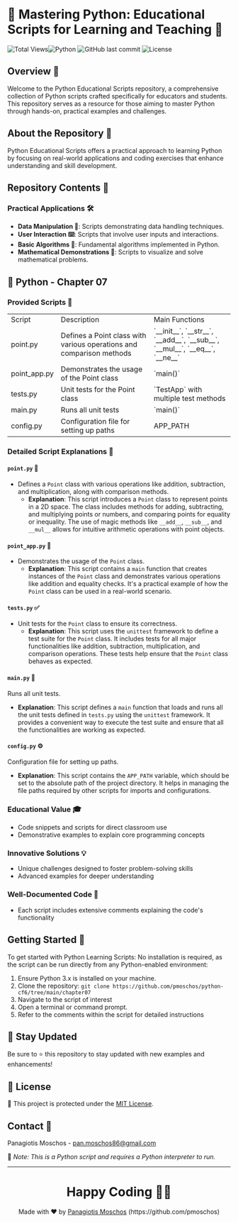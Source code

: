 # 🐍 Mastering Python: Educational Scripts for Learning and Teaching 📖

![Total Views](https://views.whatilearened.today/views/github/pmoschos/python-CF6.svg)![Python](https://img.shields.io/badge/language-Python-blue.svg) ![GitHub last commit](https://img.shields.io/github/last-commit/pmoschos/python-CF6) ![License](https://img.shields.io/badge/license-MIT-green.svg)

## Overview 🌟
Welcome to the Python Educational Scripts repository, a comprehensive collection of Python scripts crafted specifically for educators and students. This repository serves as a resource for those aiming to master Python through hands-on, practical examples and challenges.

## About the Repository 📖
Python Educational Scripts offers a practical approach to learning Python by focusing on real-world applications and coding exercises that enhance understanding and skill development.

## Repository Contents 📂

### Practical Applications 🛠️
- **Data Manipulation 🔢**: Scripts demonstrating data handling techniques.
- **User Interaction ⌨️**: Scripts that involve user inputs and interactions.
- **Basic Algorithms 🔄**: Fundamental algorithms implemented in Python.
- **Mathematical Demonstrations 📏**: Scripts to visualize and solve mathematical problems.

## 🐍 Python - Chapter 07

### Provided Scripts 📝

<table>
  <tr>
    <td>Script</td>
    <td>Description</td>
    <td>Main Functions</td>
  </tr>
  <tr>
    <td>point.py</td>
    <td>Defines a Point class with various operations and comparison methods</td>
    <td>`__init__`, `__str__`, `__add__`, `__sub__`, `__mul__`, `__eq__`, `__ne__`</td>
  </tr>
  <tr>
    <td>point_app.py</td>
    <td>Demonstrates the usage of the Point class</td>
    <td>`main()`</td>
  </tr>
  <tr>
    <td>tests.py</td>
    <td>Unit tests for the Point class</td>
    <td>`TestApp` with multiple test methods</td>
  </tr>
  <tr>
    <td>main.py</td>
    <td>Runs all unit tests</td>
    <td>`main()`</td>
  </tr>
  <tr>
    <td>config.py</td>
    <td>Configuration file for setting up paths</td>
    <td>APP_PATH</td>
  </tr>
</table>

### Detailed Script Explanations 📝

#### `point.py` 📐
- Defines a `Point` class with various operations like addition, subtraction, and multiplication, along with comparison methods.
  - **Explanation**: This script introduces a `Point` class to represent points in a 2D space. The class includes methods for adding, subtracting, and multiplying points or numbers, and comparing points for equality or inequality. The use of magic methods like `__add__`, `__sub__`, and `__mul__` allows for intuitive arithmetic operations with point objects.

#### `point_app.py` 🔄
- Demonstrates the usage of the `Point` class.
  - **Explanation**: This script contains a `main` function that creates instances of the `Point` class and demonstrates various operations like addition and equality checks. It's a practical example of how the `Point` class can be used in a real-world scenario.

#### `tests.py` ✅
- Unit tests for the `Point` class to ensure its correctness.
  - **Explanation**: This script uses the `unittest` framework to define a test suite for the `Point` class. It includes tests for all major functionalities like addition, subtraction, multiplication, and comparison operations. These tests help ensure that the `Point` class behaves as expected.

#### `main.py` 🧪
Runs all unit tests.
- **Explanation**: This script defines a `main` function that loads and runs all the unit tests defined in `tests.py` using the `unittest` framework. It provides a convenient way to execute the test suite and ensure that all the functionalities are working as expected.

#### `config.py` ⚙️
Configuration file for setting up paths.
- **Explanation**: This script contains the `APP_PATH` variable, which should be set to the absolute path of the project directory. It helps in managing the file paths required by other scripts for imports and configurations.


### Educational Value 🎓
- Code snippets and scripts for direct classroom use
- Demonstrative examples to explain core programming concepts

### Innovative Solutions 💡
- Unique challenges designed to foster problem-solving skills
- Advanced examples for deeper understanding

### Well-Documented Code 📄
- Each script includes extensive comments explaining the code's functionality

## Getting Started 🚀
To get started with Python Learning Scripts:
No installation is required, as the script can be run directly from any Python-enabled environment:
1. Ensure Python 3.x is installed on your machine.
2. Clone the repository: `git clone https://github.com/pmoschos/python-cf6/tree/main/chapter07`
3. Navigate to the script of interest
4. Open a terminal or command prompt.
5. Refer to the comments within the script for detailed instructions

## 📢 Stay Updated

Be sure to ⭐ this repository to stay updated with new examples and enhancements!

## 📄 License
🔐 This project is protected under the [MIT License](https://mit-license.org/).


## Contact 📧
Panagiotis Moschos - pan.moschos86@gmail.com

🔗 *Note: This is a Python script and requires a Python interpreter to run.*

---
<h1 align=center>Happy Coding 👨‍💻 </h1>

<p align="center">
  Made with ❤️ by 
  <a href="https://www.linkedin.com/in/panagiotis-moschos" target="_blank">
  Panagiotis Moschos</a> (https://github.com/pmoschos)
</p>

